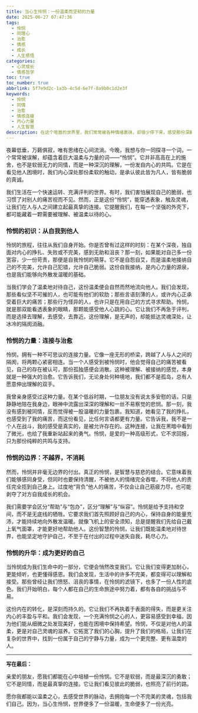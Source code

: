 ```yaml
---
title: 当心生怜悯：一份温柔而坚韧的力量
date: 2025-06-27 07:47:36
tags:
  - 怜悯
  - 同理心
  - 治愈
  - 情感
  - 成长
  - 人生感悟
categories:
  - 心灵成长
  - 情感哲学
toc: true
toc_number: true
abbrlink: 5f7e9d2c-1a3b-4c5d-6e7f-8a9b0c1d2e3f
keywords:
  - 怜悯
  - 同情
  - 治愈
  - 情感连接
  - 内心力量
  - 人生智慧
description: 在这个喧嚣的世界里，我们常常被各种情绪裹挟，却很少停下来，感受那份深藏于心的温柔力量——怜悯。它不是居高临下的施舍，而是灵魂深处的共鸣，是看见他人脆弱时，内心涌动的理解与接纳。本文将带你走进怜悯的内在世界，探索它如何连接彼此，治愈创伤，并最终让我们成为一个更完整、更有温度的人。
---
```


夜幕低垂，万籁俱寂，唯有思绪在心间流淌。今晚，我想与你一同探寻一个词，一个常常被误解，却蕴含着巨大温柔与力量的词——“怜悯”。它并非高高在上的施舍，也不是软弱无力的同情，而是一种深沉的理解，一份发自内心的共鸣。它是在看见他人困境时，我们内心深处那份柔软的触动，是承认彼此皆为凡人，皆有脆弱的真诚。

我们生活在一个快速运转、充满评判的世界。有时，我们害怕展现自己的脆弱，也习惯了对别人的痛苦视而不见。然而，正是这份“怜悯”，能穿透表象，触及灵魂，让我们在人与人之间建立起最真挚的连接。它提醒我们，在每一个坚强的外壳下，都可能藏着一颗需要被理解、被温柔以待的心。

### 怜悯的初识：从自我到他人

怜悯的旅程，往往从我们自身开始。你是否曾有过这样的时刻：在某个深夜，独自面对内心的挣扎、失败或不完美，感到无助和沮丧？那一刻，如果能对自己多一份宽容，少一份苛责，那便是自我怜悯的萌芽。它不是自怨自艾，而是温柔地接纳自己的不完美，允许自己犯错，允许自己脆弱。这份自我接纳，是内心力量的源泉，也是我们能够向外散发温暖的基础。

当我们学会了温柔地对待自己，这份温柔便会自然而然地流向他人。我们会发现，那些看似坚不可摧的人，也可能有他们的软肋；那些言语刻薄的人，或许内心正承受着巨大的痛苦；那些行为怪异的人，也许只是在用自己的方式寻求帮助。怜悯，就是那双能看透表象的眼睛，那颗能感受他人心跳的心。它让我们不再急于评判，而是选择去理解，去感受，去靠近。这份理解，是无声的，却能抵达灵魂深处，让冰冷的隔阂消融。

### 怜悯的力量：连接与治愈

怜悯，拥有一种不可思议的连接力量。它像一座无形的桥梁，跨越了人与人之间的隔阂，将两颗心紧密相连。当一个人感受到被怜悯时，他会觉得自己的痛苦被看见，自己的存在被认可，那份孤独感便会消散。这种被理解、被接纳的感觉，本身就是一种强大的治愈。它告诉我们，无论身处何种境地，我们都不是孤岛，总有人愿意伸出理解的双手。

我曾亲身感受过这种力量。在某个低谷时期，一位朋友没有说太多安慰的话，只是静静地陪在我身边，眼神中流露出深深的理解和一丝不易察觉的悲悯。那一刻，我没有感到被同情，反而觉得被一股温暖的力量包裹。我知道，她看见了我的挣扎，也感受到了我的痛苦，而这份看见，比任何言语都更有力量。它告诉我，我不是一个人在战斗，我的感受是真实的，是被允许存在的。这种连接，让我在黑暗中看到了微光，也给了我重新站起来的勇气。怜悯，是爱的一种高级形式，它不求回报，只为那份纯粹的共鸣与支持。

### 怜悯的边界：不越界，不消耗

然而，怜悯并非毫无边界的付出。真正的怜悯，是智慧与慈悲的结合。它意味着我们能够感同身受，但同时也要保持清醒，不被他人的情绪完全吞噬，不将他人的责任完全揽到自己身上。过度地“背负”他人的痛苦，不仅会让自己筋疲力尽，也可能剥夺了对方自我成长的机会。

我们需要学会区分“帮助”与“包办”，区分“理解”与“纵容”。怜悯是给予支持和空间，而不是无底线的牺牲。它要求我们首先照顾好自己的内心，保持自身的能量充沛，才能持续地向外散发温暖。就像飞机上的安全须知，总是提醒我们先给自己戴上氧气面罩，才能更好地帮助他人。这份智慧的怜悯，让我们既能温柔地对待世界，也能坚定地守护自己，不至于在付出的过程中迷失自我，耗尽心力。

### 怜悯的升华：成为更好的自己

当怜悯成为我们生命中的一部分，它便会悄然改变我们。它让我们变得更加耐心，更能倾听，也更懂得感恩。我们会发现，生活中的许多不完美，都变得可以理解和接受。那些曾经让我们愤怒、沮丧的事情，在怜悯的滤镜下，也多了一份人性的底色。我们开始明白，每个人都在自己的生命旅途中努力着，都有各自的挑战与不易。

这份内在的转化，是深刻而持久的。它让我们不再执着于表面的得失，而是更关注内心的丰盈与平和。我们会发现，一个充满怜悯之心的人，更容易感受到幸福，因为他们能从细微之处发现美好，也能在困境中保持希望。怜悯，不仅是对他人的温柔，更是对自己灵魂的滋养。它拓宽了我们的心胸，提升了我们的格局，让我们在复杂的世界中，找到一份属于自己的宁静与力量，成为一个更完整、更有温度的人。

---

**写在最后：**

亲爱的朋友，愿我们都能在心中培植一份怜悯。它不是软弱，而是最深沉的勇敢；它不是同情，而是最真挚的连接。它让我们看见彼此的脆弱，也照亮了前行的路。

愿你我都能以温柔之心，去感受世界的脉动，去拥抱每一个不完美的灵魂，包括我们自己。因为，当心生怜悯，世界便多了一份温暖，生命便多了一份光亮。